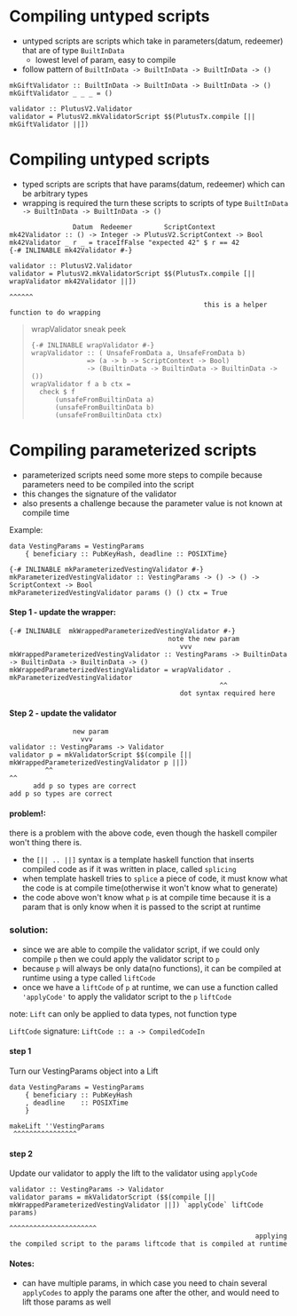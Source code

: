 
# Compiling untyped scripts

- untyped scripts are scripts which take in parameters(datum, redeemer) that are of type `BuiltInData`
    - lowest level of param, easy to compile
- follow pattern of `BuiltInData -> BuiltInData -> BuiltInData -> ()`
```
mkGiftValidator :: BuiltInData -> BuiltInData -> BuiltInData -> ()
mkGiftValidator _ _ _ = ()

validator :: PlutusV2.Validator
validator = PlutusV2.mkValidatorScript $$(PlutusTx.compile [|| mkGiftValidator ||])
```

# Compiling untyped scripts

- typed scripts are scripts that have params(datum, redeemer) which can be arbitrary types
- wrapping is required the turn these scripts to scripts of type `BuiltInData -> BuiltInData -> BuiltInData -> ()`
```
                Datum  Redeemer        ScriptContext
mk42Validator :: () -> Integer -> PlutusV2.ScriptContext -> Bool
mk42Validator _ r _ = traceIfFalse "expected 42" $ r == 42
{-# INLINABLE mk42Validator #-}

validator :: PlutusV2.Validator
validator = PlutusV2.mkValidatorScript $$(PlutusTx.compile [|| wrapValidator mk42Validator ||])
                                                                 ^^^^^^
                                                 this is a helper function to do wrapping
```
>wrapValidator sneak peek
>```
> {-# INLINABLE wrapValidator #-}
> wrapValidator :: ( UnsafeFromData a, UnsafeFromData b)
>               => (a -> b -> ScriptContext -> Bool)
>               -> (BuiltinData -> BuiltinData -> BuiltinData -> ())
> wrapValidator f a b ctx =
>   check $ f
>       (unsafeFromBuiltinData a)
>       (unsafeFromBuiltinData b)
>       (unsafeFromBuiltinData ctx)
>```

# Compiling parameterized scripts
- parameterized scripts need some more steps to compile because parameters need to be compiled into the script
- this changes the signature of the validator
- also presents a challenge because the parameter value is not known at compile time

Example:
```
data VestingParams = VestingParams
    { beneficiary :: PubKeyHash, deadline :: POSIXTime}

{-# INLINABLE mkParameterizedVestingValidator #-}
mkParameterizedVestingValidator :: VestingParams -> () -> () -> ScriptContext -> Bool
mkParameterizedVestingValidator params () () ctx = True
```

#### Step 1 - update the wrapper:
```
{-# INLINABLE  mkWrappedParameterizedVestingValidator #-}
                                        note the new param
                                           vvv
mkWrappedParameterizedVestingValidator :: VestingParams -> BuiltinData -> BuiltinData -> BuiltinData -> ()
mkWrappedParameterizedVestingValidator = wrapValidator . mkParameterizedVestingValidator
                                                     ^^
                                           dot syntax required here
```

#### Step 2 - update the validator 
```
                new param
                  vvv
validator :: VestingParams -> Validator
validator p = mkValidatorScript $$(compile [|| mkWrappedParameterizedVestingValidator p ||])
         ^^                                                                           ^^
      add p so types are correct                                                add p so types are correct
```

#### problem!:
there is a problem with the above code, even though the haskell compiler won't thing there is. 
- the `[|| .. ||]` syntax is a template haskell function that inserts compiled code as if it was written in place, called `splicing`
- when template haskell tries to `splice` a piece of code, it must know what the code is at compile time(otherwise it won't know what to generate)
- the code above won't know what `p` is at compile time because it is a param that is only know when it is passed to the script at runtime

### solution:
- since we are able to compile the validator script, if we could only compile `p` then we could apply the validator script to `p`
- because `p` will always be only data(no functions), it can be compiled at runtime using a type called `liftCode`
- once we have a `liftCode` of `p` at runtime, we can use a function called `'applyCode'` to apply the validator script to the `p` `liftCode`  

note: `Lift` can only be applied to data types, not function type   

`LiftCode` signature: `LiftCode :: a -> CompiledCodeIn`

#### step 1
Turn our VestingParams object into a Lift
```
data VestingParams = VestingParams
    { beneficiary :: PubKeyHash
    , deadline    :: POSIXTime
    }

makeLift ''VestingParams
 ^^^^^^^^^^^^^^^^
```

#### step 2
Update our validator to apply the lift to the validator using `applyCode`
```
validator :: VestingParams -> Validator
validator params = mkValidatorScript ($$(compile [|| mkWrappedParameterizedVestingValidator ||]) `applyCode` liftCode params)
                                                                                                    ^^^^^^^^^^^^^^^^^^^^^^
                                                              applying the compiled script to the params liftcode that is compiled at runtime
```

#### Notes: 
- can have multiple params, in which case you need to chain several `applyCodes` to apply the params one after the other, and would need to lift those params as well